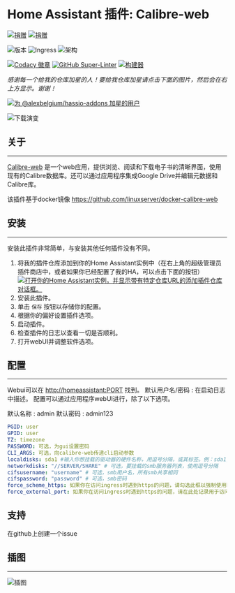 # Home Assistant 插件: Calibre-web

[![捐赠][donation-badge]](https://www.buymeacoffee.com/alexbelgium)
[![捐赠][paypal-badge]](https://www.paypal.com/donate/?hosted_button_id=DZFULJZTP3UQA)

![版本](https://img.shields.io/badge/dynamic/json?label=Version&query=%24.version&url=https%3A%2F%2Fraw.githubusercontent.com%2Falexbelgium%2Fhassio-addons%2Fmaster%2Fcalibre_web%2Fconfig.json)
![Ingress](https://img.shields.io/badge/dynamic/json?label=Ingress&query=%24.ingress&url=https%3A%2F%2Fraw.githubusercontent.com%2Falexbelgium%2Fhassio-addons%2Fmaster%2Fcalibre_web%2Fconfig.json)
![架构](https://img.shields.io/badge/dynamic/json?color=success&label=Arch&query=%24.arch&url=https%3A%2F%2Fraw.githubusercontent.com%2Falexbelgium%2Fhassio-addons%2Fmaster%2Fcalibre_web%2Fconfig.json)

[![Codacy 徽章](https://app.codacy.com/project/badge/Grade/9c6cf10bdbba45ecb202d7f579b5be0e)](https://www.codacy.com/gh/alexbelgium/hassio-addons/dashboard?utm_source=github.com&utm_medium=referral&utm_content=alexbelgium/hassio-addons&utm_campaign=Badge_Grade)
[![GitHub Super-Linter](https://img.shields.io/github/actions/workflow/status/alexbelgium/hassio-addons/weekly-supelinter.yaml?label=Lint%20code%20base)](https://github.com/alexbelgium/hassio-addons/actions/workflows/weekly-supelinter.yaml)
[![构建器](https://img.shields.io/github/actions/workflow/status/alexbelgium/hassio-addons/onpush_builder.yaml?label=Builder)](https://github.com/alexbelgium/hassio-addons/actions/workflows/onpush_builder.yaml)

[donation-badge]: https://img.shields.io/badge/Buy%20me%20a%20coffee%20(no%20paypal)-%23d32f2f?logo=buy-me-a-coffee&style=flat&logoColor=white
[paypal-badge]: https://img.shields.io/badge/Buy%20me%20a%20coffee%20with%20Paypal-0070BA?logo=paypal&style=flat&logoColor=white

_感谢每一个给我的仓库加星的人！要给我仓库加星请点击下面的图片，然后会在右上方显示。谢谢！_

[![为 @alexbelgium/hassio-addons 加星的用户](https://raw.githubusercontent.com/alexbelgium/hassio-addons/master/.github/stars2.svg)](https://github.com/alexbelgium/hassio-addons/stargazers)

![下载演变](https://raw.githubusercontent.com/alexbelgium/hassio-addons/master/calibre_web/stats.png)

## 关于

---

[Calibre-web](https://github.com/janeczku/calibre-web) 是一个web应用，提供浏览、阅读和下载电子书的清晰界面，使用现有的Calibre数据库。还可以通过应用程序集成Google Drive并编辑元数据和Calibre库。

该插件基于docker镜像 https://github.com/linuxserver/docker-calibre-web

## 安装

---

安装此插件非常简单，与安装其他任何插件没有不同。

1. 将我的插件仓库添加到你的Home Assistant实例中（在右上角的超级管理员插件商店中，或者如果你已经配置了我的HA，可以点击下面的按钮）
   [![打开你的Home Assistant实例，并显示带有特定仓库URL的添加插件仓库对话框。](https://my.home-assistant.io/badges/supervisor_add_addon_repository.svg)](https://my.home-assistant.io/redirect/supervisor_add_addon_repository/?repository_url=https%3A%2F%2Fgithub.com%2Falexbelgium%2Fhassio-addons)
2. 安装此插件。
3. 单击 `保存` 按钮以存储你的配置。
4. 根据你的偏好设置插件选项。
5. 启动插件。
6. 检查插件的日志以查看一切是否顺利。
7. 打开webUI并调整软件选项。

## 配置

---

Webui可以在 <http://homeassistant:PORT> 找到。
默认用户名/密码 : 在启动日志中描述。
配置可以通过应用程序webUI进行，除了以下选项。

默认名称 : admin
默认密码 : admin123

```yaml
PGID: user
GPID: user
TZ: timezone
PASSWORD: 可选，为gui设置密码
CLI_ARGS: 可选，向calibre-web传递cli启动参数
localdisks: sda1 #输入你想挂载的驱动器的硬件名称，用逗号分隔，或其标签。例：sda1, sdb1, MYNAS...
networkdisks: "//SERVER/SHARE" # 可选，要挂载的smb服务器列表，使用逗号分隔
cifsusername: "username" # 可选，smb用户名，所有smb共享相同
cifspassword: "password" # 可选，smb密码
force_scheme_https: 如果你在访问ingress时遇到https的问题，请勾选此框以强制使用https
force_external_port: 如果你在访问ingress时遇到https的问题，请在此处记录用于访问HA的外部端口
```

## 支持

在github上创建一个issue

## 插图

---

![插图](https://calibre-web.com/img/slider/artistdetails.png)

[repository]: https://github.com/alexbelgium/hassio-addons